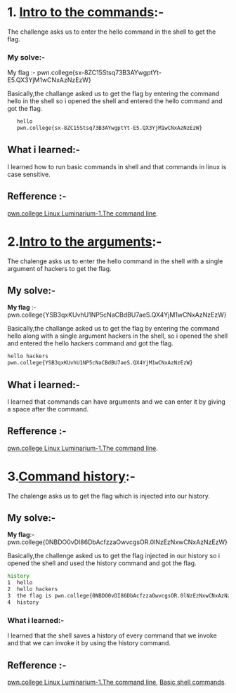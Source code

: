 # **1. <ins>Intro to the commands</ins>**:-
   The challenge asks us to enter the hello command in the shell to get the flag.
   
   ### My solve:-
   My flag :- pwn.college{sx-8ZC15Stsq73B3AYwgptYt-E5.QX3YjM1wCNxAzNzEzW}
   
   Basically,the challange asked us to get the flag by entering the command hello in the shell so i opened the shell and entered the hello command and got the flag.
   ```bash
      hello
      pwn.college{sx-8ZC15Stsq73B3AYwgptYt-E5.QX3YjM1wCNxAzNzEzW}
  ```

## What i learned:-
  I learned how to run basic commands in shell and that commands in linux is case sensitive.

## Refference :-
  [pwn.college Linux Luminarium-1.The command line](https://youtu.be/g_85EVO3IC0?list=PL-ymxv0nOtqqRAz1x90vxNbhmSkeYxHVC).


# **2.<ins>Intro to the arguments</ins>**:-
 The chalenge asks us to enter the hello command in the shell with a single argument of hackers to get the flag.
 
## My solve:-
   **My flag** :-pwn.college{YSB3qxKUvhU1NP5cNaCBdBU7aeS.QX4YjM1wCNxAzNzEzW}
 
   Basically,the challange asked us to get the flag by entering the command hello along with a single argument hackers in the shell, so i opened the shell and entered the hello hackers command and got the flag.
   ```bash
   hello hackers
   pwn.college{YSB3qxKUvhU1NP5cNaCBdBU7aeS.QX4YjM1wCNxAzNzEzW}
   ```

## What i learned:-
   I learned that commands can have arguments and we can enter it by giving a space after the command.

## Refference :- 
[pwn.college Linux Luminarium-1.The command line](https://youtu.be/g_85EVO3IC0?list=PL-ymxv0nOtqqRAz1x90vxNbhmSkeYxHVC).

  # 3.**<ins>Command history</ins>**:-
   The chalenge asks us to get the flag which is injected into our history.  
   
   ## My solve:- 
   **My flag**:-  pwn.college{0NBDO0vDI86DbAcfzzaOwvcgsOR.0lNzEzNxwCNxAzNzEzW}

   Basically,the challenge asked us to get the flag injected in our history so i opened the shell and used the history command and got the flag.

  ```bash
  history
  1  hello
  2  hello hackers
  3  the flag is pwn.college{0NBDO0vDI86DbAcfzzaOwvcgsOR.0lNzEzNxwCNxAzNzEzW}
  4  history
 ```

### What i learned:-
   I learned that the shell saves a history of every command that we invoke and that we can invoke it by using the history command.

## Refference :-
[pwn.college Linux Luminarium-1.The command line](https://youtu.be/g_85EVO3IC0?list=PL-ymxv0nOtqqRAz1x90vxNbhmSkeYxHVC),
             [Basic shell commands](https://bash.cyberciti.biz/guide/Shell_commands).
             
